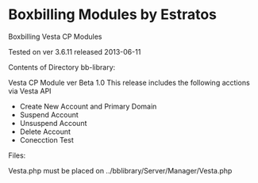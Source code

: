 Boxbilling Modules by Estratos
==========

Boxbilling Vesta CP Modules 

Tested on ver  3.6.11 released 2013-06-11

Contents of Directory bb-library:

Vesta CP Module ver Beta 1.0
This release includes the following acctions via  Vesta API
- Create New Account and Primary Domain
- Suspend Account
- Unsuspend Account
- Delete Account
- Conecction Test 

Files:

Vesta.php must be placed on ../bblibrary/Server/Manager/Vesta.php



